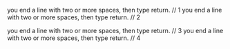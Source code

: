 you end a line with two or more spaces, then type return. // 1
you end a line with two or more spaces, then type return. // 2


you end a line with two or more spaces, then type return.   // 3
you end a line with two or more spaces, then type return. // 4
